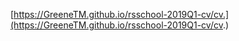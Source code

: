 [https://GreeneTM.github.io/rsschool-2019Q1-cv/cv.](https://GreeneTM.github.io/rsschool-2019Q1-cv/cv.)
